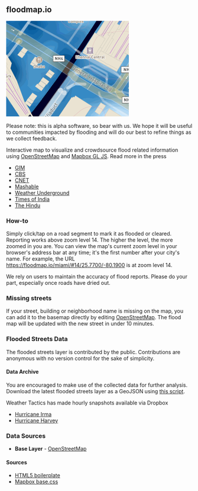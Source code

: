 ## floodmap.io
![](img/demo.gif)

Please note: this is alpha software, so bear with us. We hope it will be useful to communities impacted by flooding and will do our best to refine things as we collect feedback.

Interactive map to visualize and crowdsource flood related information using [OpenStreetMap](http://www.openstreetmap.org/) and [Mapbox GL JS](https://www.mapbox.com/mapbox-gl-js/). Read more in the press

- [GIM](https://www.gim-international.com/content/news/crowdsourced-mapping-projects-aid-post-harvey-disaster-management)
- [CBS](https://www.cbsnews.com/news/houston-harvey-u-flood-maps/?ftag=CNM-00-10aab6a&linkId=41670697)
- [CNET](https://www.cnet.com/news/maps-of-houstons-floods-shows-its-worse-than-you-thought-hurricane-harvey/)
- [Mashable](http://mashable.com/2017/08/30/crowdsource-map-u-flood-tracks-harvey-flooding/#WWljEZGHGmqF)
- [Weather Underground](https://www.wunderground.com/cat6/harvey-houston-most-extreme-rains-ever-major-us-city)
- [Times of India](http://timesofindia.indiatimes.com/tech/apps/Bangalore-techies-build-app-to-help-Chennai-flood-victims/articleshow/50039041.cms)
- [The Hindu](http://www.thehindu.com/news/cities/chennai/crowdsourced-map-to-mark-inundated-areas/article7935008.ece)

### How-to
Simply click/tap on a road segment to mark it as flooded or cleared. Reporting works above zoom level 14. The higher the level, the more zoomed in you are. You can view the map's current zoom level in your browser's address bar at any time; it's the first number after your city's name. For example, the URL https://floodmap.io/miami/#14/25.7700/-80.1900 is at zoom level 14.

We rely on users to maintain the accuracy of flood reports. Please do your part, especially once roads have dried out.

### Missing streets
If your street, building or neighborhood name is missing on the map, you can add it to the basemap directly by editing [OpenStreetMap](http://tasks.openstreetmap.us/). The flood map will be updated with the new street in under 10 minutes.

### Flooded Streets Data
The flooded streets layer is contributed by the public. Contributions are anonymous with no version control for the sake of simplicity.

#### Data Archive
You are encouraged to make use of the collected data for further analysis. Download the latest flooded streets layer as a GeoJSON using [this script](https://github.com/tailwindlabs/flood-map/blob/master/snapshot/floodmap-snapshot.py).

Weather Tactics has made hourly snapshots available via Dropbox

- [Hurricane Irma](https://www.dropbox.com/sh/e67viyrls4f63jq/AAC-kMfVGFxEOalr826XzHDla?dl=0)
- [Hurricane Harvey](https://www.dropbox.com/sh/5757a3ujflzdwxo/AAAFD97LMXCRe0YW1HMJDvQ-a?dl=0)

### Data Sources
- **Base Layer** - [OpenStreetMap](http://openstreetmap.org)

#### Sources
- [HTML5 boilerplate](https://github.com/h5bp/html5-boilerplate)
- [Mapbox base.css](https://www.mapbox.com/base/)
